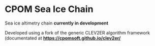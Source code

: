# CPOM Sea Ice Chain 

Sea ice altimetry chain **currently in development**

Developed using a fork of the generic CLEV2ER algorithm framework (documentated at **<https://cpomsoft.github.io/clev2er/>**




